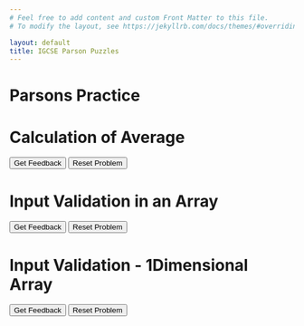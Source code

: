 ```yaml
---
# Feel free to add content and custom Front Matter to this file.
# To modify the layout, see https://jekyllrb.com/docs/themes/#overriding-theme-defaults

layout: default
title: IGCSE Parson Puzzles
---
```

# Parsons Practice

# Calculation of Average
<div id="Year9-sortableTrash" class="sortable-code"></div> 
<div id="Year9-sortable" class="sortable-code"></div> 
<div style="clear:both;"></div> 
<p> 
    <input id="Year9-feedbackLink" value="Get Feedback" type="button" /> 
    <input id="Year9-newInstanceLink" value="Reset Problem" type="button" /> 
</p> 
<script type="text/javascript"> 
(function(){
  var initial = "for i in range(0, NumStudents):\n" +
    "    totalClass = totalClass + Scores[i]\n" +
    "classAverage = totalClass / NumStudents\n" +
    "print (&#039;Class average:&#039;, classAverage)";
  var parsonsPuzzle = new ParsonsWidget({
    "sortableId": "Year9-sortable",
    "max_wrong_lines": 10,
    "grader": ParsonsWidget._graders.LineBasedGrader,
    "exec_limit": 2500,
    "can_indent": true,
    "x_indent": 50,
    "lang": "en",
    "show_feedback": true
  });
  parsonsPuzzle.init(initial);
  parsonsPuzzle.shuffleLines();
  $("#Year9-newInstanceLink").click(function(event){ 
      event.preventDefault(); 
      parsonsPuzzle.shuffleLines(); 
  }); 
  $("#Year9-feedbackLink").click(function(event){ 
      event.preventDefault(); 
      parsonsPuzzle.getFeedback(); 
  }); 
})(); 
</script>


# Input Validation in an Array
<div id="sortableTrash" class="sortable-code"></div> 
<div id="sortable" class="sortable-code"></div> 
<div style="clear:both;"></div> 
<p> 
    <input id="feedbackLink" value="Get Feedback" type="button" /> 
    <input id="newInstanceLink" value="Reset Problem" type="button" /> 
</p> 
<script type="text/javascript"> 
(function(){
  var initial = "for i in range(0,NumStudents):\n" +
    "    print (&quot;Enter your score&quot;)\n" +
    "    Scores[i] =int(input())#INPUT 1\n" +
    "    while Scores[i]&lt;0 or Scores[i]&gt;100:\n" +
    "        print (&quot;Error - range 1 to 100 only&quot;)\n" +
    "        Scores[i] = int(input())#INPUT 2";
  var parsonsPuzzle = new ParsonsWidget({
    "sortableId": "sortable",
    "max_wrong_lines": 10,
    "grader": ParsonsWidget._graders.LineBasedGrader,
    "exec_limit": 2500,
    "can_indent": true,
    "x_indent": 50,
    "lang": "en",
    "show_feedback": true
  });
  parsonsPuzzle.init(initial);
  parsonsPuzzle.shuffleLines();
  $("#newInstanceLink").click(function(event){ 
      event.preventDefault(); 
      parsonsPuzzle.shuffleLines(); 
  }); 
  $("#feedbackLink").click(function(event){ 
      event.preventDefault(); 
      parsonsPuzzle.getFeedback(); 
  }); 
})(); 
</script>

# Input Validation - 1Dimensional Array 
<div id="InputValidation-sortableTrash" class="sortable-code"></div> 
<div id="InputValidation-sortable" class="sortable-code"></div> 
<div style="clear:both;"></div> 
<p> 
    <input id="InputValidation-feedbackLink" value="Get Feedback" type="button" /> 
    <input id="InputValidation-newInstanceLink" value="Reset Problem" type="button" /> 
</p> 
<script type="text/javascript"> 
(function(){
  var initial = "for i in range(0,NumStudents):\n" +
    "    print (&quot;Enter your score&quot;)\n" +
    "    Scores[i] =int(input())#INPUT 1\n" +
    "    while Scores[i]&lt;0 or Scores[i]&gt;100:\n" +
    "        print (&quot;Error - range 1 to 100 only&quot;)\n" +
    "        Scores[i] = int(input())#INPUT 2";
  var parsonsPuzzle = new ParsonsWidget({
    "sortableId": "InputValidation-sortable",
    "max_wrong_lines": 10,
    "grader": ParsonsWidget._graders.LineBasedGrader,
    "exec_limit": 2500,
    "can_indent": true,
    "x_indent": 50,
    "lang": "en",
    "show_feedback": true
  });
  parsonsPuzzle.init(initial);
  parsonsPuzzle.shuffleLines();
  $("#InputValidation-newInstanceLink").click(function(event){ 
      event.preventDefault(); 
      parsonsPuzzle.shuffleLines(); 
  }); 
  $("#InputValidation-feedbackLink").click(function(event){ 
      event.preventDefault(); 
      parsonsPuzzle.getFeedback(); 
  }); 
})(); 
</script>
